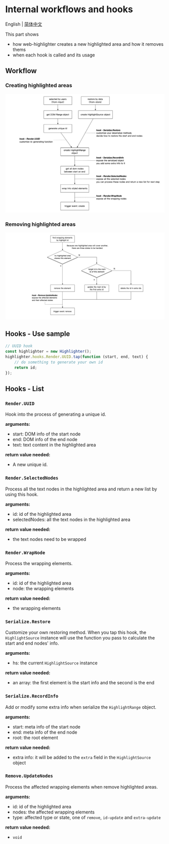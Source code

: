 # Internal workflows and hooks

English | [简体中文](./ADVANCE.zh_CN.md)

This part shows

- how web-highlighter creates a new highlighted area and how it removes thems
- when each hook is called and its usage

## Workflow

### Creating highlighted areas

![create highlighted areas](./img/create-flow.jpg)

### Removing highlighted areas

![removie highlighted areas](./img/remove-flow.jpg)

## Hooks - Use sample

```JavaScript
// UUID hook
const highlighter = new Highlighter();
highlighter.hooks.Render.UUID.tap(function (start, end, text) {
    // do something to generate your own id
    return id;
});
```

## Hooks - List

### `Render.UUID`

Hook into the process of generating a unique id.

**arguments:**

- start: DOM info of the start node
- end: DOM info of the end node
- text: text content in the highlighted area

**return value needed:**

- A new unique id.

### `Render.SelectedNodes`

Process all the text nodes in the highlighted area and return a new list by using this hook.

**arguments:**

- id: id of the highlighted area
- selectedNodes: all the text nodes in the highlighted area

**return value needed:**

- the text nodes need to be wrapped

### `Render.WrapNode`

Process the wrapping elements.

**arguments:**

- id: id of the highlighted area
- node: the wrapping elements

**return value needed:**

- the wrapping elements

### `Serialize.Restore`

Customize your own restoring method. When you tap this hook, the `HighlightSource` instance will use the function you pass to calculate the start and end nodes' info.

**arguments:**

- hs: the current `HighlightSource` instance

**return value needed:**

- an array: the first element is the start info and the second is the end

### `Serialize.RecordInfo`

Add or modify some extra info when serialize the `HighlightRange` object.

**arguments:**

- start: meta info of the start node
- end: meta info of the end node
- root: the root element

**return value needed:**

- extra info: it will be added to the `extra` field in the `HighlightSource` object

### `Remove.UpdateNodes`

Process the affected wrapping elements when remove highlighted areas.

**arguments:**

- id: id of the highlighted area
- nodes: the affected wrapping elements
- type: affected type or state, one of `remove`, `id-update` and `extra-update`

**return value needed:**

- `void`
